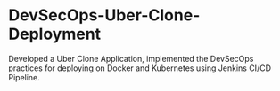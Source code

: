 # DevSecOps-Uber-Clone-Deployment
Developed a Uber Clone Application, implemented the DevSecOps practices for deploying on Docker and Kubernetes using Jenkins CI/CD Pipeline.
